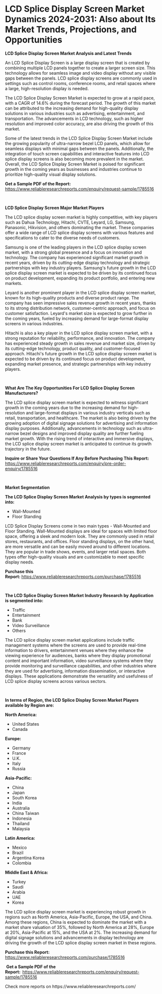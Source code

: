 <p><h1>LCD Splice Display Screen Market Dynamics 2024-2031: Also about Its Market Trends, Projections, and Opportunities</h1></p><p><strong>LCD Splice Display Screen Market Analysis and Latest Trends</strong></p>
<p><p>An LCD Splice Display Screen is a large display screen that is created by combining multiple LCD panels together to create a larger screen size. This technology allows for seamless image and video display without any visible gaps between the panels. LCD splice display screens are commonly used in settings such as control rooms, conference rooms, and retail spaces where a large, high-resolution display is needed.</p><p>The LCD Splice Display Screen Market is expected to grow at a rapid pace, with a CAGR of 14.6% during the forecast period. The growth of this market can be attributed to the increasing demand for high-quality display solutions in various industries such as advertising, entertainment, and transportation. The advancements in LCD technology, such as higher resolution and improved color accuracy, are also driving the growth of this market.</p><p>Some of the latest trends in the LCD Splice Display Screen Market include the growing popularity of ultra-narrow bezel LCD panels, which allow for seamless displays with minimal gaps between the panels. Additionally, the integration of touch screen capabilities and interactive features into LCD splice display screens is also becoming more prevalent in the market. Overall, the LCD Splice Display Screen Market is poised for significant growth in the coming years as businesses and industries continue to prioritize high-quality visual display solutions.</p></p>
<p><strong>Get a Sample PDF of the Report:&nbsp;</strong> <a href="https://www.reliableresearchreports.com/enquiry/request-sample/1785516">https://www.reliableresearchreports.com/enquiry/request-sample/1785516</a></p>
<p>&nbsp;</p>
<p><strong>LCD Splice Display Screen Major Market Players</strong></p>
<p><p>The LCD splice display screen market is highly competitive, with key players such as Dahua Technology, Hitachi, CVTE, Leyard, LG, Samsung, Panasonic, Hikvision, and others dominating the market. These companies offer a wide range of LCD splice display screens with various features and specifications to cater to the diverse needs of customers. </p><p>Samsung is one of the leading players in the LCD splice display screen market, with a strong global presence and a focus on innovation and technology. The company has experienced significant market growth in recent years, driven by its cutting-edge display technology and strategic partnerships with key industry players. Samsung's future growth in the LCD splice display screen market is expected to be driven by its continued focus on product development, expanding its product portfolio, and entering new markets.</p><p>Leyard is another prominent player in the LCD splice display screen market, known for its high-quality products and diverse product range. The company has seen impressive sales revenue growth in recent years, thanks to its strong distribution network, customer-centric approach, and focus on customer satisfaction. Leyard's market size is expected to grow further in the coming years, fueled by increasing demand for large-format display screens in various industries.</p><p>Hitachi is also a key player in the LCD splice display screen market, with a strong reputation for reliability, performance, and innovation. The company has experienced steady growth in sales revenue and market size, driven by its cutting-edge technology, product quality, and customer-focused approach. Hitachi's future growth in the LCD splice display screen market is expected to be driven by its continued focus on product development, expanding market presence, and strategic partnerships with key industry players.</p></p>
<p>&nbsp;</p>
<p><strong>What Are The Key Opportunities For LCD Splice Display Screen Manufacturers?</strong></p>
<p><p>The LCD splice display screen market is expected to witness significant growth in the coming years due to the increasing demand for high-resolution and large-format displays in various industry verticals such as retail, transportation, and healthcare. The market is also being driven by the growing adoption of digital signage solutions for advertising and information display purposes. Additionally, advancements in technology such as ultra-narrow bezel designs and improved display quality are further fueling market growth. With the rising trend of interactive and immersive displays, the LCD splice display screen market is anticipated to continue its growth trajectory in the future.</p></p>
<p><strong>Inquire or Share Your Questions If Any Before Purchasing This Report:</strong> <a href="https://www.reliableresearchreports.com/enquiry/pre-order-enquiry/1785516">https://www.reliableresearchreports.com/enquiry/pre-order-enquiry/1785516</a></p>
<p>&nbsp;</p>
<p><strong>Market Segmentation</strong></p>
<p><strong>The LCD Splice Display Screen Market Analysis by types is segmented into:</strong></p>
<p><ul><li>Wall-Mounted</li><li>Floor Standing</li></ul></p>
<p><p>LCD Splice Display Screens come in two main types - Wall-Mounted and Floor Standing. Wall-Mounted displays are ideal for spaces with limited floor space, offering a sleek and modern look. They are commonly used in retail stores, restaurants, and offices. Floor standing displays, on the other hand, are more versatile and can be easily moved around to different locations. They are popular in trade shows, events, and larger retail spaces. Both types offer high-quality visuals and are customizable to meet specific display needs.</p></p>
<p><strong>Purchase this Report:&nbsp;</strong><a href="https://www.reliableresearchreports.com/purchase/1785516">https://www.reliableresearchreports.com/purchase/1785516</a></p>
<p>&nbsp;</p>
<p><strong>The LCD Splice Display Screen Market Industry Research by Application is segmented into:</strong></p>
<p><ul><li>Traffic</li><li>Entertainment</li><li>Bank</li><li>Video Surveillance</li><li>Others</li></ul></p>
<p><p>The LCD splice display screen market applications include traffic management systems where the screens are used to provide real-time information to drivers, entertainment venues where they enhance the viewing experience for audiences, banks where they display promotional content and important information, video surveillance systems where they provide monitoring and surveillance capabilities, and other industries where they are used for advertising, information dissemination, or interactive displays. These applications demonstrate the versatility and usefulness of LCD splice display screens across various sectors.</p></p>
<p>&nbsp;</p>
<p><strong>In terms of Region, the LCD Splice Display Screen Market Players available by Region are:</strong></p>
<p>
    <p> <strong> North America: </strong>
        <ul>
            <li>United States</li>
            <li>Canada</li>
        </ul>
        </p> 
    <p> <strong> Europe: </strong>
        <ul>
            <li>Germany</li>
            <li>France</li>
            <li>U.K.</li>
            <li>Italy</li>
            <li>Russia</li>
        </ul>
        </p> 
    <p> <strong> Asia-Pacific: </strong>
        <ul>
            <li>China</li>
            <li>Japan</li>
            <li>South Korea</li>
            <li>India</li>
            <li>Australia</li>
            <li>China Taiwan</li>
            <li>Indonesia</li>
            <li>Thailand</li>
            <li>Malaysia</li>
        </ul>
        </p> 
    <p> <strong> Latin America: </strong>
        <ul>
            <li>Mexico</li>
            <li>Brazil</li>
            <li>Argentina Korea</li>
            <li>Colombia</li>
        </ul>
        </p> 
    <p> <strong> Middle East & Africa: </strong>
        <ul>
            <li>Turkey</li>
            <li>Saudi</li>
            <li>Arabia</li>
            <li>UAE</li>
            <li>Korea</li>
        </ul>
    </p>
    </p>
<p><p>The LCD splice display screen market is experiencing robust growth in regions such as North America, Asia-Pacific, Europe, the USA, and China. Among these regions, China is expected to dominate the market with a market share valuation of 35%, followed by North America at 28%, Europe at 20%, Asia-Pacific at 15%, and the USA at 2%. The increasing demand for digital signage solutions and advancements in display technology are driving the growth of the LCD splice display screen market in these regions.</p></p>
<p><strong>Purchase this Report: </strong><a href="https://www.reliableresearchreports.com/purchase/1785516">https://www.reliableresearchreports.com/purchase/1785516</a></p>
<p>&nbsp;<strong>Get a Sample PDF of the Report:&nbsp;&nbsp;</strong><a href="https://www.reliableresearchreports.com/enquiry/request-sample/1785516">https://www.reliableresearchreports.com/enquiry/request-sample/1785516</a></p>
<p><strong></strong></p>
<p>Check more reports on https://www.reliableresearchreports.com/</p>